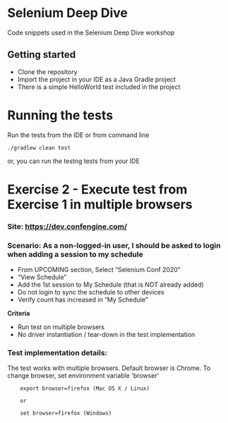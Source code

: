 # Selenium Deep Dive
Code snippets used in the Selenium Deep Dive workshop

## Getting started
* Clone the repository
* Import the project in your IDE as a Java Gradle project
* There is a simple HelloWorld test included in the project

# Running the tests
Run the tests from the IDE or from command line
```
./gradlew clean test
```

or, you can run the testng tests from your IDE

# Exercise 2 - Execute test from Exercise 1 in multiple browsers 

### Site: https://dev.confengine.com/

### Scenario: As a non-logged-in user, I should be asked to login when adding a session to my schedule

* From UPCOMING section, Select “Selenium Conf 2020”
* “View Schedule”
* Add the 1st session to My Schedule (that is NOT already added)
* Do not login to sync the schedule to other devices
* Verify count has increased in “My Schedule”

**Criteria**
* Run test on multiple browsers
* No driver instantiation / tear-down in the test implementation

### Test implementation details:
The test works with multiple browsers. Default browser is Chrome. To change browser, set environment variable 'browser'
```
    export browser=firefox (Mac OS X / Linux)

    or

    set browser=firefox (Windows)
```